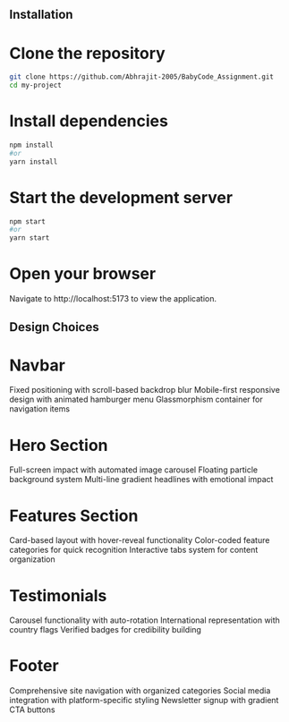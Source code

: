 ## Installation
# Clone the repository
```bash
git clone https://github.com/Abhrajit-2005/BabyCode_Assignment.git
cd my-project
```
# Install dependencies
```bash
npm install
#or
yarn install
```
# Start the development server
```bash
npm start
#or
yarn start
```
# Open your browser
Navigate to http://localhost:5173 to view the application.

## Design Choices
# Navbar

Fixed positioning with scroll-based backdrop blur
Mobile-first responsive design with animated hamburger menu
Glassmorphism container for navigation items

# Hero Section

Full-screen impact with automated image carousel
Floating particle background system
Multi-line gradient headlines with emotional impact

# Features Section

Card-based layout with hover-reveal functionality
Color-coded feature categories for quick recognition
Interactive tabs system for content organization

# Testimonials

Carousel functionality with auto-rotation
International representation with country flags
Verified badges for credibility building

# Footer

Comprehensive site navigation with organized categories
Social media integration with platform-specific styling
Newsletter signup with gradient CTA buttons